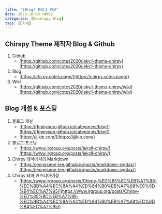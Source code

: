 ```yaml
---
title: "[Blog] 블로그 링크"
date: 2023-10-08 +0000
categories: [Develop, Blog]
tags: [Blog]
---
```


## Chirspy Theme 제작자 Blog & Github

1. Github
    - [https://github.com/cotes2020/jekyll-theme-chirpy](https://github.com/cotes2020/jekyll-theme-chirpy)
2. Blog
    - [https://chirpy.cotes.page/](https://chirpy.cotes.page/)
3. Wiki
    - [https://github.com/cotes2020/jekyll-theme-chirpy/wiki](https://github.com/cotes2020/jekyll-theme-chirpy/wiki)


## Blog 개설 & 포스팅

1. 블로그 개설
    - [https://j1mmyson.github.io/categories/blog/](https://j1mmyson.github.io/categories/blog/)
    - [https://jjikin.com/](https://jjikin.com/)
2. 블로그 포스팅
    - [https://www.irgroup.org/posts/jekyll-chirpy/](https://www.irgroup.org/posts/jekyll-chirpy/)
3. Chirpy 테마에서의 Markdown   
    - [https://jeongseon-lee.github.io/posts/markdown-syntax/](https://jeongseon-lee.github.io/posts/markdown-syntax/)
4. Chirpy 테마 커스터마이징
    - [https://www.irgroup.org/posts/Chirpy-%ED%85%8C%EB%A7%88-%EC%BB%A4%EC%8A%A4%ED%84%B0%EB%A7%88%EC%9D%B4%EC%A7%95/](https://www.irgroup.org/posts/Chirpy-%ED%85%8C%EB%A7%88-%EC%BB%A4%EC%8A%A4%ED%84%B0%EB%A7%88%EC%9D%B4%EC%A7%95/)


